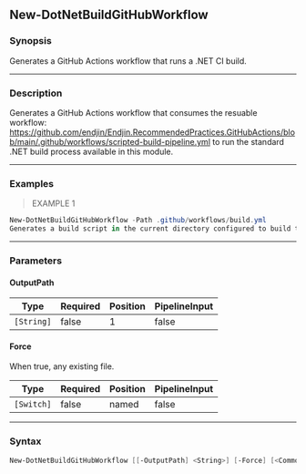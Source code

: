 New-DotNetBuildGitHubWorkflow
-----------------------------

### Synopsis
Generates a GitHub Actions workflow that runs a .NET CI build.

---

### Description

Generates a GitHub Actions workflow that consumes the resuable workflow:
https://github.com/endjin/Endjin.RecommendedPractices.GitHubActions/blob/main/.github/workflows/scripted-build-pipeline.yml
to run the standard .NET build process available in this module.

---

### Examples
> EXAMPLE 1

```PowerShell
New-DotNetBuildGitHubWorkflow -Path .github/workflows/build.yml
Generates a build script in the current directory configured to build the specified solution.
```

---

### Parameters
#### **OutputPath**

|Type      |Required|Position|PipelineInput|
|----------|--------|--------|-------------|
|`[String]`|false   |1       |false        |

#### **Force**
When true, any existing file.

|Type      |Required|Position|PipelineInput|
|----------|--------|--------|-------------|
|`[Switch]`|false   |named   |false        |

---

### Syntax
```PowerShell
New-DotNetBuildGitHubWorkflow [[-OutputPath] <String>] [-Force] [<CommonParameters>]
```
